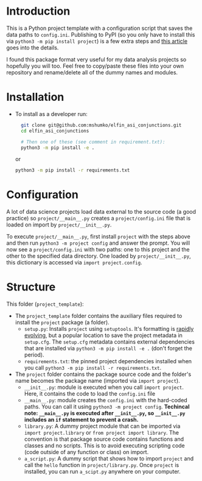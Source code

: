 # Introduction
This is a Python project template with a configuration script that saves the data paths to `config.ini`. Publishing to PyPI (so you only have to install this via `python3 -m pip install project`) is a few extra steps and [this article](https://realpython.com/pypi-publish-python-package/) goes into the details.

I found this package format very useful for my data analysis projects so hopefully you will too. Feel free to copy/paste these files into your own repository and rename/delete all of the dummy names and modules.  

# Installation
- To install as a developer run:
  ```bash
    git clone git@github.com:mshumko/elfin_asi_conjunctions.git
    cd elfin_asi_conjunctions

    # Then one of these (see comment in requirement.txt):
    python3 -m pip install -e .
    ```
    or 
    ```bash
    python3 -m pip install -r requirements.txt 
    ```

# Configuration
A lot of data science projects load data external to the source code (a good practice) so `project/__main__.py` creates a `project/config.ini` file that is loaded on import by `project/__init__.py`. 

To execute `project/__main__.py`, first install `project` with the steps above and then run `python3 -m project config` and answer the prompt. You will now see a `project/config.ini` with two paths: one to this project and the other to the specified data directory. One loaded by `project/__init__.py`, this dictionary is accessed via `import project.config`.

# Structure
This folder (`project_template`):
- The `project_template` folder contains the auxiliary files required to install the `project` package (a folder). 
    - `setup.py`: Installs `project` using `setuptools`. It's formatting is [rapidly evolving](https://blog.pilosus.org/posts/2019/12/26/python-third-party-tools-configuration/), but a popular location to save the project metadata in `setup.cfg`. The `setup.cfg` metadata contains external dependencies that are installed via `python3 -m pip install -e .` (don't forget the period).
    - `requirements.txt`: the pinned project dependencies installed when you call `python3 -m pip install -r requirements.txt`.
- The `project` folder contains the package source code and the folder's name becomes the package name (imported via `import project`).
    - `__init__.py`: module is executed when you call `import project`. Here, it contains the code to load the `config.ini` file 
    - `__main__.py`: module creates the `config.ini` with the hard-coded paths. You can call it using `python3 -m project config`. **Techincal note: `__main__.py` is executed after `__init__.py`, so `__init__.py` includes an `if` statement to prevent a crash.**
    - `library.py`: A dummy project module that can be imported via `import project.library` or `from project import library`. The convention is that package source code contains functions and classes and no scripts. This is to avoid executing scripting code (code outside of any function or class) on import.
    - `a_script.py`: A dummy script that shows how to import `project` and call the `hello` function in `project/library.py`. Once `project` is installed, you can run `a_scipt.py` anywhere on your computer. 